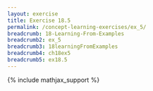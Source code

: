 ```yaml
---
layout: exercise
title: Exercise 18.5
permalink: /concept-learning-exercises/ex_5/
breadcrumb: 18-Learning-From-Examples
breadcrumb2: ex_5
breadcrumb3: 18learningFromExamples
breadcrumb4: ch18ex5
breadcrumb5: ex18.5
---
```


{% include mathjax_support %}

